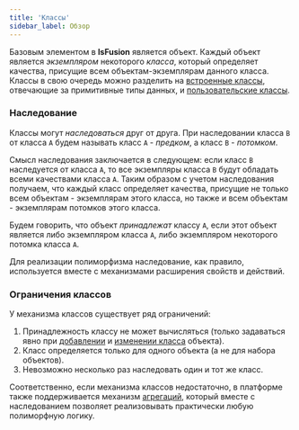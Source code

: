 ```yaml
---
title: 'Классы'
sidebar_label: Обзор
---
```


Базовым элементом в **lsFusion** является объект. Каждый объект является *экземпляром* некоторого *класса*, который определяет качества, присущие всем объектам-экземплярам данного класса. Классы в свою очередь можно разделить на [встроенные классы](Built-in_classes.md), отвечающие за примитивные типы данных, и [пользовательские классы](User_classes.md). 

### Наследование

Классы могут *наследоваться* друг от друга. При наследовании класса `B` от класса `A` будем называть класс `A` - *предком*, а класс `B` - *потомком*.

Смысл наследования заключается в следующем: если класс `B` наследуется от класса `A`, то все экземпляры класса `B` будут обладать всеми качествами класса `A`. Таким образом с учетом наследования получаем, что каждый класс определяет качества, присущие не только всем объектам - экземплярам этого класса, но также и всем объектам - экземплярам потомков этого класса.  

Будем говорить, что объект *принадлежат* классу `A`, если этот объект является либо экземпляром класса `A`, либо экземпляром некоторого потомка класса `A`.  

Для реализации полиморфизма наследование, как правило, используется вместе с механизмами расширения свойств и действий. 

### Ограничения классов

У механизма классов существует ряд ограничений:

1.  Принадлежность классу не может вычисляться (только задаваться явно при [добавлении](New_object_NEW_.md) и [изменении класса](Class_change_CHANGECLASS_DELETE_.md) объекта).
2.  Класс определяется только для одного объекта (а не для набора объектов).
3.  Невозможно несколько раз наследовать один и тот же класс.

Соответственно, если механизма классов недостаточно, в платформе также поддерживается механизм [агрегаций](Aggregations.md), который вместе с наследованием позволяет реализовывать практически любую полиморфную логику.
